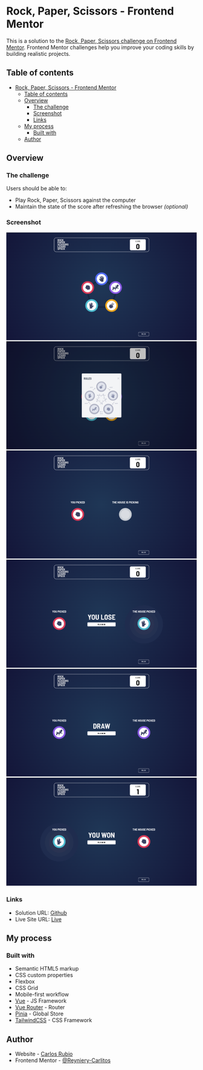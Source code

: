# Rock, Paper, Scissors - Frontend Mentor

This is a solution to the [Rock, Paper, Scissors challenge on Frontend Mentor](https://www.frontendmentor.io/challenges/rock-paper-scissors-game-pTgwgvgH). Frontend Mentor challenges help you improve your coding skills by building realistic projects. 

## Table of contents

- [Rock, Paper, Scissors - Frontend Mentor](#rock-paper-scissors---frontend-mentor)
  - [Table of contents](#table-of-contents)
  - [Overview](#overview)
    - [The challenge](#the-challenge)
    - [Screenshot](#screenshot)
    - [Links](#links)
  - [My process](#my-process)
    - [Built with](#built-with)
  - [Author](#author)

## Overview

### The challenge

Users should be able to:
- Play Rock, Paper, Scissors against the computer
- Maintain the state of the score after refreshing the browser _(optional)_

### Screenshot

![Screenshot 1](./public/screenshots/d1.png)
![Screenshot 2](./public/screenshots/d2.png)
![Screenshot 3](./public/screenshots/d3.png)
![Screenshot 4](./public/screenshots/d4.png)
![Screenshot 5](./public/screenshots/d5.png)
![Screenshot 6](./public/screenshots/d6.png)

### Links

- Solution URL: [Github]()
- Live Site URL: [Live]()

## My process

### Built with

- Semantic HTML5 markup
- CSS custom properties
- Flexbox
- CSS Grid
- Mobile-first workflow
- [Vue](https://vuejs.org/) - JS Framework
- [Vue Router](https://router.vuejs.org/) - Router
- [Pinia](https://pinia.vuejs.org/) - Global Store
- [TailwindCSS](https://tailwindcss.com/) - CSS Framework

## Author

- Website - [Carlos Rubio](https://carlosrubio.vercel.app/)
- Frontend Mentor - [@Reyniery-Carlitos](https://www.frontendmentor.io/profile/Reyniery-Carlitos)